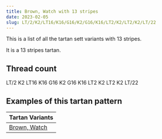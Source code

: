 ```yaml
---
title: Brown, Watch with 13 stripes
date: 2023-02-05
slug: LT/2/K2/LT16/K16/G16/K2/G16/K16/LT2/K2/LT2/K2/LT/22
---
```

This is a list of all the tartan sett variants with 13 stripes.

It is a 13 stripes tartan.


## Thread count
LT/2 K2 LT16 K16 G16 K2 G16 K16 LT2 K2 LT2 K2 LT/22

## Examples of this tartan pattern

| Tartan Variants |
|---------------|
| [Brown, Watch](/variants/lt/2/k2/lt16/k16/g16/k2/g16/k16/lt2/k2/lt2/k2/lt/22-g008000-k000000-lt806050)||
